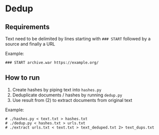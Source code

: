 # Dedup

## Requirements

Text need to be delimited by lines starting with `### START` followed by a source and finally a URL

Example:

`### START archive.war https://example.org/`

## How to run

1. Create hashes by piping text into `hashes.py`
2. Deduplicate documents / hashes by running `dedup.py`
3. Use result from (2) to extract documents from original text

Example:

```
# ./hashes.py < text.txt > hashes.txt
# ./dedup.py < hashes.txt > urls.txt
# ./extract urls.txt < text.txt > text_deduped.txt 2> text_dups.txt
```
